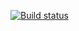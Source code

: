 [![Build status](https://ci.appveyor.com/api/projects/status/vqty8p5iqw8topxh?svg=true)](https://ci.appveyor.com/project/LiquidAssContainer/ahj-env)